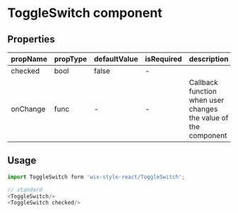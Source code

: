 # ToggleSwitch component

## Properties

| propName | propType | defaultValue | isRequired | description |
|----------|----------|--------------|------------|-------------|
| checked | bool | false | - | |
| onChange | func | - | - | Callback function when user changes the value of the component |

## Usage

```js
import ToggleSwitch form 'wix-style-react/ToggleSwitch';

// standard
<ToggleSwitch/>
<ToggleSwitch checked/>

